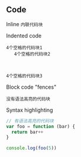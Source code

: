## Code

Inline `内联代码块`

Indented code

    4个空格的代码块1
       4个空格的代码块2



    4个空格的代码块3
    

Block code "fences"

```
没有语法高亮的代码块
```

Syntax highlighting

```js
// 有语法高亮的代码块
var foo = function (bar) {
  return bar++
}

console.log(foo(5))
```
